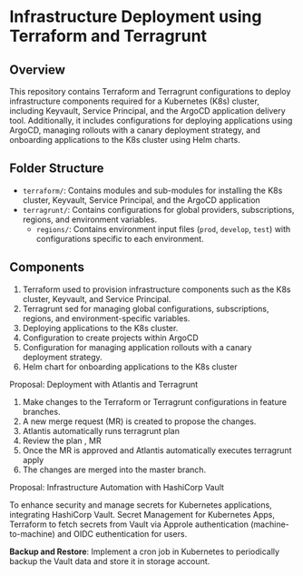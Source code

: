 # Infrastructure Deployment using Terraform and Terragrunt

## Overview
This repository contains Terraform and Terragrunt configurations to deploy infrastructure components required for a Kubernetes (K8s) cluster, including Keyvault, Service Principal, and the ArgoCD application delivery tool. Additionally, it includes configurations for deploying applications using ArgoCD, managing rollouts with a canary deployment strategy, and onboarding applications to the K8s cluster using Helm charts.

## Folder Structure
- `terraform/`: Contains modules and sub-modules for installing the K8s cluster, Keyvault, Service Principal, and the ArgoCD application 
- `terragrunt/`: Contains configurations for global providers, subscriptions, regions, and environment variables. 
  - `regions/`: Contains environment input files (`prod`, `develop`, `test`) with configurations specific to each environment.

## Components
1. Terraform used to provision infrastructure components such as the K8s cluster, Keyvault, and Service Principal.
2. Terragrunt sed for managing global configurations, subscriptions, regions, and environment-specific variables.
3. Deploying applications to the K8s cluster.
4. Configuration to create projects within ArgoCD 
5. Configuration for managing application rollouts with a canary deployment strategy.
6. Helm chart for onboarding applications to the K8s cluster

Proposal: Deployment with Atlantis and Terragrunt

1. Make changes to the Terraform or Terragrunt configurations in feature branches.
2. A new merge request (MR) is created to propose the changes.
3. Atlantis automatically runs terragrunt plan 
4. Review the plan , MR 
5. Once the MR is approved and Atlantis automatically executes terragrunt apply
6. The changes are merged into the master branch.
 

Proposal: Infrastructure Automation with HashiCorp Vault

To enhance security and manage secrets for Kubernetes applications, integrating HashiCorp Vault. Secret Management for Kubernetes Apps, Terraform to fetch secrets from Vault via Approle authentication (machine-to-machine) and OIDC euthentication for users. 

**Backup and Restore**: Implement a cron job in Kubernetes to periodically backup the Vault data and store it in storage account. 